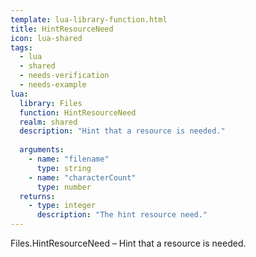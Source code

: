 ```yaml
---
template: lua-library-function.html
title: HintResourceNeed
icon: lua-shared
tags:
  - lua
  - shared
  - needs-verification
  - needs-example
lua:
  library: Files
  function: HintResourceNeed
  realm: shared
  description: "Hint that a resource is needed."
  
  arguments:
    - name: "filename"
      type: string
    - name: "characterCount"
      type: number
  returns:
    - type: integer
      description: "The hint resource need."
---
```


<div class="lua__search__keywords">
Files.HintResourceNeed &#x2013; Hint that a resource is needed.
</div>

